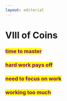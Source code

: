 ```yaml
---
layout: editorial
---
```


# VIII of Coins

###

### <mark style="color:purple;">time to master</mark>

### <mark style="color:purple;">hard work pays off</mark>

### <mark style="color:purple;">need to focus on work</mark>&#x20;

### <mark style="color:purple;">working too much</mark>

<mark style="color:purple;"></mark>
